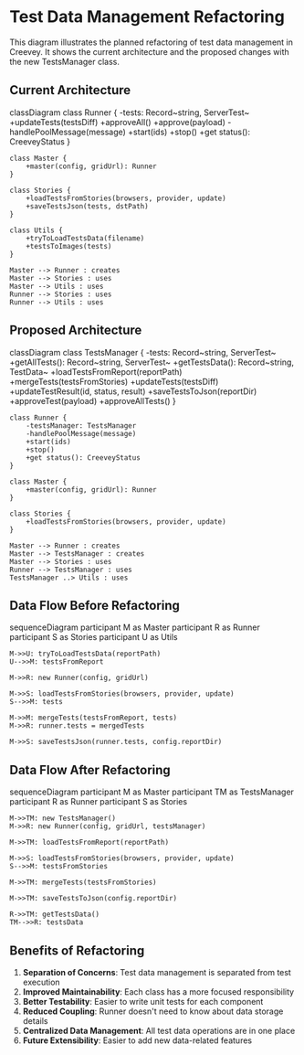 # Test Data Management Refactoring

This diagram illustrates the planned refactoring of test data management in Creevey. It shows the current architecture and the proposed changes with the new TestsManager class.

## Current Architecture

<mermaid>
classDiagram
    class Runner {
        -tests: Record~string, ServerTest~
        +updateTests(testsDiff)
        +approveAll()
        +approve(payload)
        -handlePoolMessage(message)
        +start(ids)
        +stop()
        +get status(): CreeveyStatus
    }
    
    class Master {
        +master(config, gridUrl): Runner
    }
    
    class Stories {
        +loadTestsFromStories(browsers, provider, update)
        +saveTestsJson(tests, dstPath)
    }
    
    class Utils {
        +tryToLoadTestsData(filename)
        +testsToImages(tests)
    }
    
    Master --> Runner : creates
    Master --> Stories : uses
    Master --> Utils : uses
    Runner --> Stories : uses
    Runner --> Utils : uses
</mermaid>

## Proposed Architecture

<mermaid>
classDiagram
    class TestsManager {
        -tests: Record~string, ServerTest~
        +getAllTests(): Record~string, ServerTest~
        +getTestsData(): Record~string, TestData~
        +loadTestsFromReport(reportPath)
        +mergeTests(testsFromStories)
        +updateTests(testsDiff)
        +updateTestResult(id, status, result)
        +saveTestsToJson(reportDir)
        +approveTest(payload)
        +approveAllTests()
    }
    
    class Runner {
        -testsManager: TestsManager
        -handlePoolMessage(message)
        +start(ids)
        +stop()
        +get status(): CreeveyStatus
    }
    
    class Master {
        +master(config, gridUrl): Runner
    }
    
    class Stories {
        +loadTestsFromStories(browsers, provider, update)
    }
    
    Master --> Runner : creates
    Master --> TestsManager : creates
    Master --> Stories : uses
    Runner --> TestsManager : uses
    TestsManager ..> Utils : uses
</mermaid>

## Data Flow Before Refactoring

<mermaid>
sequenceDiagram
    participant M as Master
    participant R as Runner
    participant S as Stories
    participant U as Utils
    
    M->>U: tryToLoadTestsData(reportPath)
    U-->>M: testsFromReport
    
    M->>R: new Runner(config, gridUrl)
    
    M->>S: loadTestsFromStories(browsers, provider, update)
    S-->>M: tests
    
    M->>M: mergeTests(testsFromReport, tests)
    M->>R: runner.tests = mergedTests
    
    M->>S: saveTestsJson(runner.tests, config.reportDir)
</mermaid>

## Data Flow After Refactoring

<mermaid>
sequenceDiagram
    participant M as Master
    participant TM as TestsManager
    participant R as Runner
    participant S as Stories
    
    M->>TM: new TestsManager()
    M->>R: new Runner(config, gridUrl, testsManager)
    
    M->>TM: loadTestsFromReport(reportPath)
    
    M->>S: loadTestsFromStories(browsers, provider, update)
    S-->>M: testsFromStories
    
    M->>TM: mergeTests(testsFromStories)
    
    M->>TM: saveTestsToJson(config.reportDir)
    
    R->>TM: getTestsData()
    TM-->>R: testsData
</mermaid>

## Benefits of Refactoring

1. **Separation of Concerns**: Test data management is separated from test execution
2. **Improved Maintainability**: Each class has a more focused responsibility
3. **Better Testability**: Easier to write unit tests for each component
4. **Reduced Coupling**: Runner doesn't need to know about data storage details
5. **Centralized Data Management**: All test data operations are in one place
6. **Future Extensibility**: Easier to add new data-related features
